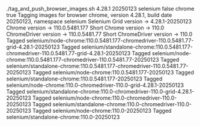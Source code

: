 ./tag_and_push_browser_images.sh 4.28.1 20250123 selenium false chrome true
Tagging images for browser chrome, version 4.28.1, build date 20250123, namespace selenium
Selenium Grid version -> 4.28.1-20250123
Chrome version -> 110.0.5481.177
Short Chrome version -> 110.0
ChromeDriver version -> 110.0.5481.77
Short ChromeDriver version -> 110.0
Tagged selenium/node-chrome:110.0.5481.177-chromedriver-110.0.5481.77-grid-4.28.1-20250123
Tagged selenium/standalone-chrome:110.0.5481.177-chromedriver-110.0.5481.77-grid-4.28.1-20250123
Tagged selenium/node-chrome:110.0.5481.177-chromedriver-110.0.5481.77-20250123
Tagged selenium/standalone-chrome:110.0.5481.177-chromedriver-110.0.5481.77-20250123
Tagged selenium/node-chrome:110.0.5481.177-20250123
Tagged selenium/standalone-chrome:110.0.5481.177-20250123
Tagged selenium/node-chrome:110.0-chromedriver-110.0-grid-4.28.1-20250123
Tagged selenium/standalone-chrome:110.0-chromedriver-110.0-grid-4.28.1-20250123
Tagged selenium/node-chrome:110.0-chromedriver-110.0-20250123
Tagged selenium/standalone-chrome:110.0-chromedriver-110.0-20250123
Tagged selenium/node-chrome:110.0-20250123
Tagged selenium/standalone-chrome:110.0-20250123
